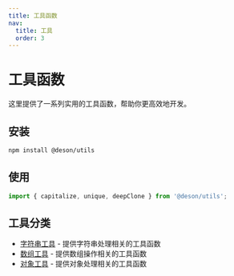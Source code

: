 ```yaml
---
title: 工具函数
nav:
  title: 工具
  order: 3
---
```


# 工具函数

这里提供了一系列实用的工具函数，帮助你更高效地开发。

## 安装

```bash
npm install @deson/utils
```

## 使用

```typescript
import { capitalize, unique, deepClone } from '@deson/utils';
```

## 工具分类

- [字符串工具](/utils/string) - 提供字符串处理相关的工具函数
- [数组工具](/utils/array) - 提供数组操作相关的工具函数
- [对象工具](/utils/object) - 提供对象处理相关的工具函数 